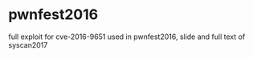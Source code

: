 # pwnfest2016
full exploit for cve-2016-9651 used in pwnfest2016, slide and full text of syscan2017
